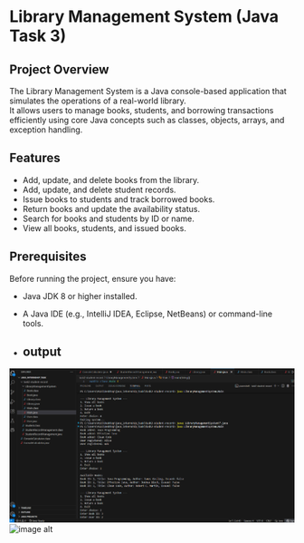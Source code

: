 # Library Management System (Java Task 3)

## Project Overview
The Library Management System is a Java console-based application that simulates the operations of a real-world library.  
It allows users to manage books, students, and borrowing transactions efficiently using core Java concepts such as classes, objects, arrays, and exception handling.

## Features
- Add, update, and delete books from the library.
- Add, update, and delete student records.
- Issue books to students and track borrowed books.
- Return books and update the availability status.
- Search for books and students by ID or name.
- View all books, students, and issued books.

## Prerequisites
Before running the project, ensure you have:
- Java JDK 8 or higher installed.
- A Java IDE (e.g., IntelliJ IDEA, Eclipse, NetBeans) or command-line tools.

- ## output
![image alt](https://github.com/saniyashirin2004/java-internship-tasks/blob/19a0a2090b9ff73be83a77e08b01210f2df24628/Task3/Screenshot%202025-09-28%20200823.png)
![image alt]()
